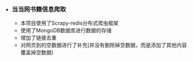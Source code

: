  - ### 当当网书籍信息爬取

  

	 - 本项目使用了Scrapy-redis分布式爬虫框架    
	 - 使用了MongoDB数据库进行数据的存储
 	 - 增加了链接去重   
    - 对网页到的空数据进行了补充(并没有删除掉空数据，而是添加了其他内容覆盖掉空数据)
